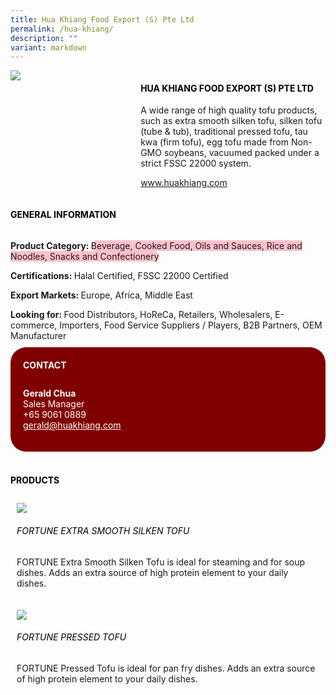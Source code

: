 ```yaml
---
title: Hua Khiang Food Export (S) Pte Ltd
permalink: /hua-khiang/
description: ""
variant: markdown
---
```

<div class="flex-paragraph">
	<div style="display: flex; flex-wrap: wrap;" class="flex-container">
		<div style="flex: 1 1 40%; display: block;" class="card sgds">
			<img src="https://drive.google.com/u/0/uc?id=1DFD7mwTH8wm31O8Q9nu179ffBbAfQ88J&amp;export=download">
		</div>
		<div style="flex: 1 1 58%; display: block; margin-left: 3px" class="card-sgds">
			<h4 style="text-transform: uppercase; color: black;"><b>Hua Khiang Food Export (S) Pte Ltd</b></h4>
			<p>A wide range of high quality tofu products, such as extra smooth silken tofu, silken tofu (tube &amp; tub), traditional pressed tofu, tau kwa (firm tofu), egg tofu made from Non-GMO soybeans, vacuumed packed under a strict FSSC 22000 system.</p>
			<p><a target="_blank" href="https://www.huakhiang.com">www.huakhiang.com</a></p>
		</div>
	</div>
</div>

<h4 style="text-transform: uppercase; color: black;">
	<b>General Information</b>
</h4>
<div style="display: flex; flex-wrap: wrap;" class="flex-container">
	<div style="flex: 1 1 65%; display: block; align-self: stretch" class="card sgds">
		<div class="flex-paragraph">
			<p>
				<b>Product Category: </b>
				<span style="background-color: pink; border-radius: 10px;">Beverage, Cooked Food, Oils and Sauces, Rice and Noodles, Snacks and Confectionery</span>
			</p>
			<p>
				<b>Certifications: </b>Halal Certified, FSSC 22000 Certified
			</p>
			<p>
				<b>Export Markets: </b>Europe, Africa, Middle East
			</p>
			<p style="margin-bottom: 10px;">
				<b>Looking for: </b>Food Distributors, HoReCa, Retailers, Wholesalers, E-commerce, Importers, Food Service Suppliers / Players, B2B Partners, OEM Manufacturer
			</p>
		</div>
	</div>
	<div style="flex: 1 1 35%; padding: 10px; display: block; background-color: maroon; border-radius: 25px; align-self: center;" class="card sgds">
		<h4 style="color: white; margin-top: 10px; margin-left: 10px;">CONTACT</h4>
		<div class="flex-paragraph">
			<p style="padding: 10px; color: white;">
				<b>Gerald Chua</b>
				<br>Sales Manager<br>+65 9061 0889<br>
				<a style="color: white;" href="mailto:gerald@huakhiang.com">gerald@huakhiang.com</a>
			</p>
		</div>
	</div>
</div>
<br>
<h4 style="text-transform: uppercase; color: black;">
	<b>Products</b>
</h4>
<div style="display: flex; flex-wrap: wrap;">
	<div style="flex: 1 1 47%; margin: 10px; display: block;" class="card sgds">
		<div style="display: block;" class="flex-image">
			<img src="https://drive.google.com/u/0/uc?id=1C0KeWP7pCiea_9yKeb7u2pPxIDvoMNEf&amp;export=download">
		</div>
		<div class="flex-paragraph">
			<h6 style="text-transform: uppercase; color: black;">FORTUNE Extra Smooth Silken Tofu</h6>
			<p>FORTUNE Extra Smooth Silken Tofu  is ideal for steaming and for soup dishes. Adds an extra source of high protein element to your daily dishes.</p>
		</div>
	</div>
	<div style="flex: 1 1 47%; margin: 10px; display: block;" class="card sgds">
		<div style="display: block;" class="flex-image">
			<img src="https://drive.google.com/u/0/uc?id=13Ue4XyIHsMNBK50V7QVTlkwUde5ZbuMt&amp;export=download">
		</div>
		<div class="flex-paragraph">
			<h6 style="text-transform: uppercase; color: black;">FORTUNE Pressed Tofu</h6>
			<p>FORTUNE Pressed Tofu is ideal for pan fry dishes. Adds an extra source of high protein element to your daily dishes.</p>
		</div>
	</div>
</div>